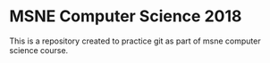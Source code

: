 # MSNE Computer Science 2018
This is a repository created to practice git as part of msne computer science course.

